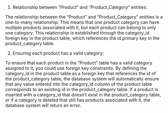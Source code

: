 1) Relationship between “Product” and 
 “Product_Category” entities:

 The relationship between the “Product” and “Product_Category” entities is a one-to-many relationship. This means that one product category can have multiple products associated with it, but each product can belong to only one category. This relationship is established through the category_id foreign key in the product table, which references the id primary key in the product_category table.



2) Ensuring each product has a valid category:

 To ensure that each product in the “Product” table has a valid category assigned to it, you could use foreign key constraints. By defining the category_id in the product table as a foreign key that references the id of the product_category table, the database system will automatically ensure that any value entered into the category_id column of the product table corresponds to an existing id in the product_category table. If a product is inserted with a category_id that doesn’t exist in the product_category table, or if a category is deleted that still has products associated with it, the database system will return an error.
